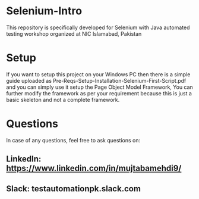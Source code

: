 # Selenium-Intro
This repository is specifically developed for Selenium with Java automated testing workshop organized at NIC Islamabad, Pakistan

# Setup

If you want to setup this project on your Windows PC then there is a simple guide uploaded as Pre-Reqs-Setup-Installation-Selenium-First-Script.pdf and you can simply use it setup the Page Object Model Framework, You can further modify the framework as per your requirement because this is just a basic skeleton and not a complete framework.

# Questions

In case of any questions, feel free to ask questions on:

## LinkedIn: https://www.linkedin.com/in/mujtabamehdi9/
## Slack: testautomationpk.slack.com 
